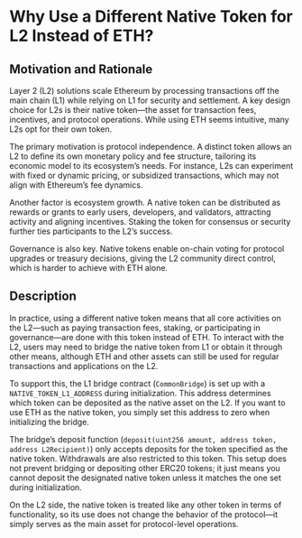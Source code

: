 # Why Use a Different Native Token for L2 Instead of ETH?

## Motivation and Rationale

Layer 2 (L2) solutions scale Ethereum by processing transactions off the main chain (L1) while relying on L1 for security and settlement. A key design choice for L2s is their native token—the asset for transaction fees, incentives, and protocol operations. While using ETH seems intuitive, many L2s opt for their own token.

The primary motivation is protocol independence. A distinct token allows an L2 to define its own monetary policy and fee structure, tailoring its economic model to its ecosystem’s needs. For instance, L2s can experiment with fixed or dynamic pricing, or subsidized transactions, which may not align with Ethereum’s fee dynamics.

Another factor is ecosystem growth. A native token can be distributed as rewards or grants to early users, developers, and validators, attracting activity and aligning incentives. Staking the token for consensus or security further ties participants to the L2’s success.

Governance is also key. Native tokens enable on-chain voting for protocol upgrades or treasury decisions, giving the L2 community direct control, which is harder to achieve with ETH alone.

## Description

In practice, using a different native token means that all core activities on the L2—such as paying transaction fees, staking, or participating in governance—are done with this token instead of ETH. To interact with the L2, users may need to bridge the native token from L1 or obtain it through other means, although ETH and other assets can still be used for regular transactions and applications on the L2.

To support this, the L1 bridge contract (`CommonBridge`) is set up with a `NATIVE_TOKEN_L1_ADDRESS` during initialization. This address determines which token can be deposited as the native asset on the L2. If you want to use ETH as the native token, you simply set this address to zero when initializing the bridge.

The bridge’s deposit function (`deposit(uint256 amount, address token, address L2Recipient)`) only accepts deposits for the token specified as the native token. Withdrawals are also restricted to this token. This setup does not prevent bridging or depositing other ERC20 tokens; it just means you cannot deposit the designated native token unless it matches the one set during initialization.

On the L2 side, the native token is treated like any other token in terms of functionality, so its use does not change the behavior of the protocol—it simply serves as the main asset for protocol-level operations.
